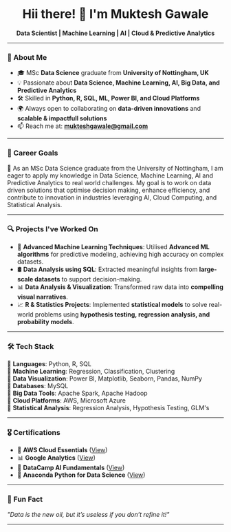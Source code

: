 <h1 align="center">Hii there! 👋 I'm Muktesh Gawale</h1>

<p align="center">
  <b> Data Scientist | Machine Learning | AI | Cloud & Predictive Analytics</b>
</p>

---

### 📌 About Me  
- 🎓 MSc **Data Science** graduate from **University of Nottingham, UK**  
- 💡 Passionate about **Data Science, Machine Learning, AI, Big Data, and Predictive Analytics**  
- 🛠 Skilled in **Python, R, SQL, ML, Power BI, and Cloud Platforms**  
- 🌍 Always open to collaborating on **data-driven innovations** and **scalable & impactfull solutions**  
- 📫 Reach me at: **[mukteshgawale@gmail.com](mailto:mukteshgawale@gmail.com)**  

---
### 🎯 Career Goals  
🚀 As an MSc Data Science graduate from the University of Nottingham, I am eager to apply my knowledge in Data Science, Machine Learning, AI and Predictive Analytics to real world challenges. My goal is to work on data driven solutions that optimise decision making, enhance efficiency, and contribute to innovation in industries leveraging AI, Cloud Computing, and Statistical Analysis.

---
### 🔍 Projects I've Worked On  
- 🤖 **Advanced Machine Learning Techniques**: Utilised **Advanced ML algorithms** for predictive modeling, achieving high accuracy on complex datasets.  
- 🛢️ **Data Analysis using SQL**: Extracted meaningful insights from **large-scale datasets** to support decision-making.  
- 📊 **Data Analysis & Visualization**: Transformed raw data into **compelling visual narratives**.  
- 📈 **R & Statistics Projects**: Implemented **statistical models** to solve real-world problems using **hypothesis testing, regression analysis, and probability models**.  

---

### 🛠 Tech Stack  
🔹 **Languages**: Python, R, SQL  
🔹 **Machine Learning**: Regression, Classification, Clustering  
🔹 **Data Visualization**: Power BI, Matplotlib, Seaborn, Pandas, NumPy  
🔹 **Databases**: MySQL  
🔹 **Big Data Tools**: Apache Spark, Apache Hadoop  
🔹 **Cloud Platforms**: AWS, Microsoft Azure  
🔹 **Statistical Analysis**: Regression Analysis, Hypothesis Testing, GLM's 

---

### 🎖 Certifications  
- 🏅 **AWS Cloud Essentials** ([View](https://www.credly.com/badges/fd3fd552-bde4-4a55-a6ad-7a0dd79e9fb0/public_url))  
- 📊 **Google Analytics** ([View](https://skillshop.credential.net/1f4a8d4e-f69a-4ebf-a896-79014473ff0f#acc.tJL4xsCv))  
- 🤖 **DataCamp AI Fundamentals** ([View](https://www.datacamp.com/skill-verification/AIF0020112748607))
- 🐍 **Anaconda Python for Data Science** ([View](https://www.linkedin.com/learning/certificates/a243b4f9fb1c78eff06f216cf2557acceba2aac0d7e436607dd450f3e7c42327))  

---

### 🌱 Fun Fact  
_"Data is the new oil, but it’s useless if you don’t refine it!"_  

---
